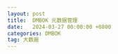 ```yaml
---
layout: post
title:  DMBOK 元数据管理
date:   2024-03-27 00:00:00 +0800
categories: DMBOK
tag: 大数据
---
```


